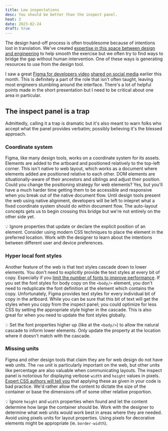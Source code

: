 ```yaml
---
title: Low inspectations
desc: You should be better than the inspect panel.
heat: 2
date: 2023-02-24
draft: true
---
```


The design hand-off process is often troublesome because of intentions lost in translation. We've created [expertise in this space between design and engineering](../terminal-career) to help smooth the exercise but we often try to find ways to bridge the gap without human intervention. One of these ways is generating resources to use from the design tool.

I saw a great [Figma for developers video](https://www.youtube.com/watch?v=hbN9RGcQFNU) [shared on social media](https://twitter.com/megaroeny/status/1625680821372739586) earlier this month. This is definitely a part of the role that isn't often taught, leaving most engineers stumbling around the interface. There's a lot of helpful points made in the short presentation but I need to be critical about one area in particular.

## The inspect panel is a trap

Admittedly, calling it a trap is dramatic but it's also meant to warn folks who accept what the panel provides verbatim; possibly believing it's the blessed approach.

### Coordinate system

Figma, like many design tools, works on a coordinate system for its assets. Elements are added to the artboard and positioned relatively to the top-left corner. This isn't native to web layout, which works as a document where elements added are positioned relative to each other. DOM elements are situationally-aware of their ancestors and siblings and adjust their position. Could you change the positioning strategy for web elements? Yes, but you'll have a much harder time getting them to be accessible and responsive when you break out of the native document flow. Until design tools present the web using native alignment, developers will be left to intepret what a fixed coordinate system should do within document flow. The auto-layout concepts gets us to begin crossing this bridge but we're not entirely on the other side yet.

💡 Ignore properties that update or declare the explicit position of an element. Consider using modern CSS techniques to place the element in the preferred location. Work with the designer to learn about the intentions between different user and device preferences.

### Hyper local font styles

Another feature of the web is that text styles cascade down to lower elements. You don't need to explicitly provide the text styles at every bit of copy. Especially if you [limit the number of fonts to improve performance](https://gtmetrix.com/blog/dont-use-too-many-web-fonts/). If you set the font styles for body copy on the `<body/>` element, you don't need to reduplicate the font definition at the element which contains the copy. Unfortunately, Figma provides text styles for every individual bit of copy in the artboard. While you can be sure that this bit of text will get the styles when you copy from the inspect panel; you could optimize for less CSS by setting the appropriate style higher in the cascade. This is also great for when you need to update the font styles globally.

💡 Set the font properties higher up (like at the `<body/>`) to allow the natural cascade to inform lower elements. Only update the property at the location where it doesn't match with the cascade.

### Missing units

Figma and other design tools that claim they are for web design do not have web units. The `rem` unit is particularly important on the web, but other units like percentage are also valuable when communicating layouts. The inspect panel is notorious for displaying verbose `width` and `height` values in pixels. [Expert CSS authors will tell you](https://youtu.be/nYyFf-97Qqg?t=118) that applying these as given in your code is bad practice. We'd rather allow the content to dictate the size of the container or base the dimensions off of some other relative proportion.

💡 Ignore `height` and `width` properties when found and let the content determine how large the container should be. Work with the designer to determine what web units would work best in areas where they are needed. Avoid using pixels units for layout properties. Using pixels for decorative elements might be appropriate (ie. `border-width`).
